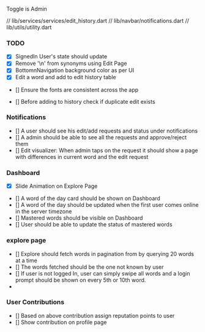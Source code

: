 Toggle is Admin 

// lib/services/services/edit_history.dart
// lib/navbar/notifications.dart
// lib/utils/utility.dart
### TODO

- [X] SignedIn User's state should update
- [X] Remove '\n' from synonyms using Edit Page
- [X] BottomnNavigation background color as per UI
- [X] Edit a word and add to edit history table
- [] Ensure the fonts are consistent across the app

- [] Before adding to history check if duplicate edit exists

### Notifications
- [] A user should see his edit/add requests and status under notifications
- [] A admin should be able to see all the requests and approve/reject them
- [] Edit visualizer: When admin taps on the request it should show a page with differences in current word and the edit request

### Dashboard 
- [X] Slide Animation on Explore Page
- [] A word of the day card should be shown on Dashboard
- [] A word of the day should be updated when the first user comes online in the server timezone
- [] Mastered words should be visible on Dashboard
- [] User should be able to update the status of mastered words

### explore page
- [] Explore should fetch words in pagination from by querying 20 words at a time
- [] The words fetched should be the one not known by user
- [] If user is not logged In, user can simply swipe all words and a login prompt should be shown on every 5th or 10th word.
- 
### User Contributions

- [] Based on above contribution assign reputation points to user
- [] Show contribution on profile page